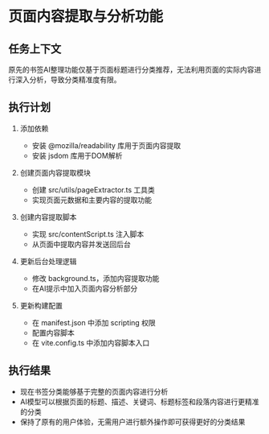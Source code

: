 # 页面内容提取与分析功能

## 任务上下文

原先的书签AI整理功能仅基于页面标题进行分类推荐，无法利用页面的实际内容进行深入分析，导致分类精准度有限。

## 执行计划

1. 添加依赖
   - 安装 @mozilla/readability 库用于页面内容提取
   - 安装 jsdom 库用于DOM解析

2. 创建页面内容提取模块
   - 创建 src/utils/pageExtractor.ts 工具类
   - 实现页面元数据和主要内容的提取功能

3. 创建内容提取脚本
   - 实现 src/contentScript.ts 注入脚本
   - 从页面中提取内容并发送回后台

4. 更新后台处理逻辑
   - 修改 background.ts，添加内容提取功能
   - 在AI提示中加入页面内容分析部分

5. 更新构建配置
   - 在 manifest.json 中添加 scripting 权限
   - 配置内容脚本
   - 在 vite.config.ts 中添加内容脚本入口

## 执行结果

- 现在书签分类能够基于完整的页面内容进行分析
- AI模型可以根据页面的标题、描述、关键词、标题标签和段落内容进行更精准的分类
- 保持了原有的用户体验，无需用户进行额外操作即可获得更好的分类结果 